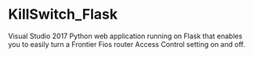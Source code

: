 # KillSwitch_Flask
Visual Studio 2017 Python web application running on Flask that enables you to easily turn a Frontier Fios router Access Control setting on and off.
